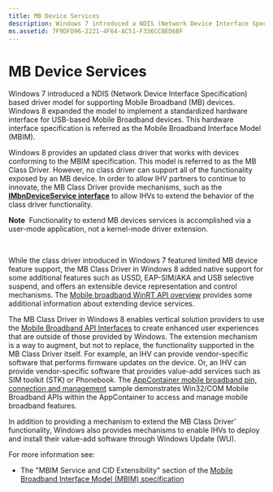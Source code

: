 ```yaml
---
title: MB Device Services
description: Windows 7 introduced a NDIS (Network Device Interface Specification) based driver model for supporting Mobile Broadband (MB) devices.
ms.assetid: 7F9DFD96-2221-4F64-AC51-F336CCBED6BF
---
```


# MB Device Services


Windows 7 introduced a NDIS (Network Device Interface Specification) based driver model for supporting Mobile Broadband (MB) devices. Windows 8 expanded the model to implement a standardized hardware interface for USB-based Mobile Broadband devices. This hardware interface specification is referred as the Mobile Broadband Interface Model (MBIM).

Windows 8 provides an updated class driver that works with devices conforming to the MBIM specification. This model is referred to as the MB Class Driver. However, no class driver can support all of the functionality exposed by an MB device. In order to allow IHV partners to continue to innovate, the MB Class Driver provide mechanisms, such as the [**IMbnDeviceService interface**](https://msdn.microsoft.com/library/windows/desktop/hh780509) to allow IHVs to extend the behavior of the class driver functionality.

**Note**  Functionality to extend MB devices services is accomplished via a user-mode application, not a kernel-mode driver extension.

 

While the class driver introduced in Windows 7 featured limited MB device feature support, the MB Class Driver in Windows 8 added native support for some additional features such as USSD, EAP-SIM/AKA and USB selective suspend, and offers an extensible device representation and control mechanisms. The [Mobile broadband WinRT API overview](http://go.microsoft.com/fwlink/p/?linkid=242060) provides some additional information about extending device services.

The MB Class Driver in Windows 8 enables vertical solution providers to use the [Mobile Broadband API Interfaces](https://msdn.microsoft.com/library/windows/desktop/dd323268) to create enhanced user experiences that are outside of those provided by Windows. The extension mechanism is a way to augment, but not to replace, the functionality supported in the MB Class Driver itself. For example, an IHV can provide vendor-specific software that performs firmware updates on the device. Or, an IHV can provide vendor-specific software that provides value-add services such as SIM toolkit (STK) or Phonebook. The [AppContainer mobile broadband pin, connection and management](http://go.microsoft.com/fwlink/p/?linkid=320381) sample demonstrates Win32/COM Mobile Broadband APIs within the AppContainer to access and manage mobile broadband features.

In addition to providing a mechanism to extend the MB Class Driver' functionality, Windows also provides mechanisms to enable IHVs to deploy and install their value-add software through Windows Update (WU).

For more information see:

-   The "MBIM Service and CID Extensibility" section of the [Mobile Broadband Interface Model (MBIM) specification]( http://go.microsoft.com/fwlink/p/?linkid=320791)

 

 





